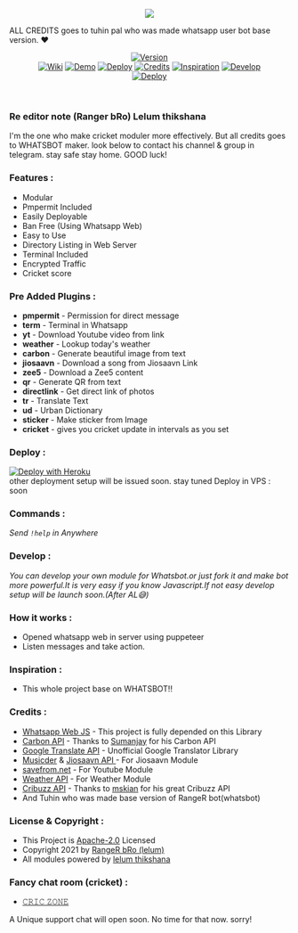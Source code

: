 



<p align="center">
<img src="https://telegra.ph/file/aa55b5bb5e0ed2bf04654.jpg">


ALL CREDITS goes to tuhin pal who was made whatsapp user bot base version. ❤

<p align="center">
<a href="https://github.com/TheWhatsBot/WhatsBot/releases">
    <img src="https://shields.io/badge/RangeR bot-Version--2.0.0-red?logo=whatsapp&style=for-the-badge"
         alt="Version"></a><br>
   <a href="https://github.com/lelumthikshana">
 <img src="https://shields.io/badge/ME-red?style=for-the-badge"alt="Wiki"></a>
  <a href="https://github.com/lelumthikshana">
 <img src="https://shields.io/badge/DEMO-red?style=for-the-badge"alt="Demo"></a>
    <a href="#deploy-">
<img src="https://shields.io/badge/DEPLOY-red?style=for-the-badge"alt="Deploy"></a>
    <a href="#credits-">
<img src="https://shields.io/badge/Credits-red?style=for-the-badge"alt="Credits"></a>
   <a href="#inspiration-">
 <img src="https://shields.io/badge/Inspiration-red?style=for-the-badge"alt="Inspiration"></a>
   <a href="#develop-">
 <img src="https://shields.io/badge/Develop-red?style=for-the-badge"alt="Develop"></a><br>
    <a href="https://github.com/lelumthikshana">
<img src="https://shields.io/badge/MADE WITH ♥ BY-LELUM-red?style=for-the-badge"alt="Deploy"></a>
</p>

<br>

### Re editor note (Ranger bRo) Lelum thikshana

I'm the one who make cricket moduler more effectively. But all credits goes to WHATSBOT maker. look below to contact his channel & group in telegram. stay safe stay home. GOOD luck!

### Features :

- Modular
- Pmpermit Included
- Easily Deployable
- Ban Free (Using Whatsapp Web)
- Easy to Use
- Directory Listing in Web Server
- Terminal Included
- Encrypted Traffic
- Cricket score

### Pre Added Plugins :

- **pmpermit** - Permission for direct message
- **term** - Terminal in Whatsapp
- **yt** - Download Youtube video from link
- **weather** - Lookup today's weather
- **carbon** - Generate beautiful image from text
- **jiosaavn** - Download a song from Jiosaavn Link
- **zee5** - Download a Zee5 content
- **qr** - Generate QR from text
- **directlink** - Get direct link of photos
- **tr** - Translate Text
- **ud** - Urban Dictionary
- **sticker** - Make sticker from Image
- **cricket** - gives you cricket update in intervals as you set

### Deploy :

[![Deploy with Heroku](https://www.herokucdn.com/deploy/button.svg "Deploy with Heroku")](https://heroku.com/deploy?template=https://github.com/TheWhatsBot/WhatsBot "Deploy with Heroku")<br>
other deployment setup will be issued soon. stay tuned
Deploy in VPS : soon

### Commands :

_Send <code>!help</code> in Anywhere_

### Develop :

_You can develop your own module for Whatsbot.or just fork it and make bot more powerful.It is very easy if you know Javascript.If not easy develop setup will be launch soon.(After AL😅)_

### How it works :

- Opened whatsapp web in server using puppeteer
- Listen messages and take action.

### Inspiration :

- This whole project base on WHATSBOT!!

### Credits :

- [Whatsapp Web JS](https://github.com/pedroslopez/whatsapp-web.js/ "Whatsapp Web JS") - This project is fully depended on this Library
- [Carbon API](https://github.com/cyberboysumanjay/Carbon-API "Carbon API") - Thanks to [Sumanjay](https://github.com/cyberboysumanjay "Sumanjay") for his Carbon API
- [Google Translate API](https://github.com/iamtraction/google-translate-api "Google Translate API") - Unofficial Google Translator Library
- [Musicder](https://github.com/cachecleanerjeet/Musicder "Musicder") & [Jiosaavn API ](https://github.com/cachecleanerjeet/JiosaavnAPI "Jiosaavn API ") - For Jiosaavn Module
- [savefrom.net](https://savefrom.net/ "savefrom[dot]net") - For Youtube Module
- [Weather API](https://github.com/cachecleanerjeet/weather-api "Weather API") - For Weather Module
- [Cribuzz API](https://github.com/mskian/cricket-api "Cribuzz API") - Thanks to [mskian](https://github.com/mskian) for his great Cribuzz API
- And Tuhin who was made base version of RangeR bot(whatsbot)

### License & Copyright :

- This Project is [Apache-2.0](https://github.com/TheWhatsBot/WhatsBot/blob/main/LICENSE) Licensed
- Copyright 2021 by [RangeR bRo (lelum)](https://github.com/lelumthikshana)
- All modules powered by [lelum thikshana](https://github.com/lelumthikshana)

### Fancy chat room (cricket) :

- [𝙲𝚁𝙸𝙲 𝚉𝙾𝙽𝙴](https://chat.whatsapp.com/EgyhgB8WcWl7t08ZQyvgbk)

A Unique support chat will open soon. No time for that now. sorry!
